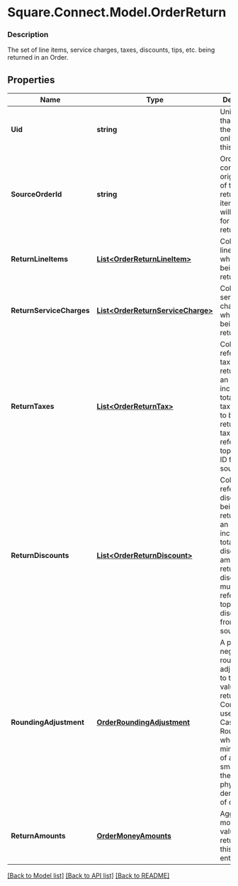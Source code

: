 # Square.Connect.Model.OrderReturn

### Description

The set of line items, service charges, taxes, discounts, tips, etc. being returned in an Order.

## Properties

Name | Type | Description | Notes
------------ | ------------- | ------------- | -------------
**Uid** | **string** | Unique ID that identifies the return only within this order. | [optional] 
**SourceOrderId** | **string** | Order which contains the original sale of these returned line items. This will be unset for unlinked returns. | [optional] 
**ReturnLineItems** | [**List&lt;OrderReturnLineItem&gt;**](OrderReturnLineItem.md) | Collection of line items which are being returned. | [optional] 
**ReturnServiceCharges** | [**List&lt;OrderReturnServiceCharge&gt;**](OrderReturnServiceCharge.md) | Collection of service charges which are being returned. | [optional] 
**ReturnTaxes** | [**List&lt;OrderReturnTax&gt;**](OrderReturnTax.md) | Collection of references to taxes being returned for an order, including the total applied tax amount to be returned. The taxes must reference a top-level tax ID from the source order. | [optional] 
**ReturnDiscounts** | [**List&lt;OrderReturnDiscount&gt;**](OrderReturnDiscount.md) | Collection of references to discounts being returned for an order, including the total applied discount amount to be returned. The discounts must reference a top-level discount ID from the source order. | [optional] 
**RoundingAdjustment** | [**OrderRoundingAdjustment**](OrderRoundingAdjustment.md) | A positive or negative rounding adjustment to the total value being returned. Commonly used to apply Cash Rounding when the minimum unit of account is smaller than the lowest physical denomination of currency. | [optional] 
**ReturnAmounts** | [**OrderMoneyAmounts**](OrderMoneyAmounts.md) | Aggregate monetary value being returned by this Return entry. | [optional] 



[[Back to Model list]](../README.md#documentation-for-models) [[Back to API list]](../README.md#documentation-for-api-endpoints) [[Back to README]](../README.md)

